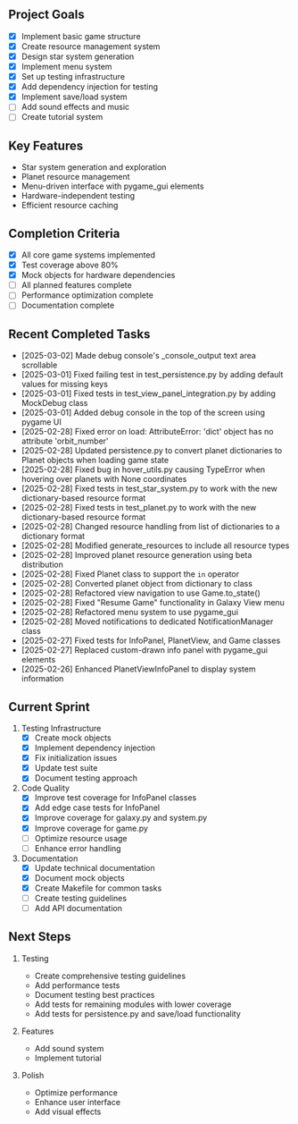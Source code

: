 ## Project Goals
- [x] Implement basic game structure
- [x] Create resource management system
- [x] Design star system generation
- [x] Implement menu system
- [x] Set up testing infrastructure
- [x] Add dependency injection for testing
- [x] Implement save/load system
- [ ] Add sound effects and music
- [ ] Create tutorial system

## Key Features
- Star system generation and exploration
- Planet resource management
- Menu-driven interface with pygame_gui elements
- Hardware-independent testing
- Efficient resource caching

## Completion Criteria
- [x] All core game systems implemented
- [x] Test coverage above 80%
- [x] Mock objects for hardware dependencies
- [ ] All planned features complete
- [ ] Performance optimization complete
- [ ] Documentation complete

## Recent Completed Tasks
- [2025-03-02] Made debug console's _console_output text area scrollable
- [2025-03-01] Fixed failing test in test_persistence.py by adding default values for missing keys
- [2025-03-01] Fixed tests in test_view_panel_integration.py by adding MockDebug class
- [2025-03-01] Added debug console in the top of the screen using pygame UI
- [2025-02-28] Fixed error on load: AttributeError: 'dict' object has no attribute 'orbit_number'
- [2025-02-28] Updated persistence.py to convert planet dictionaries to Planet objects when loading game state
- [2025-02-28] Fixed bug in hover_utils.py causing TypeError when hovering over planets with None coordinates
- [2025-02-28] Fixed tests in test_star_system.py to work with the new dictionary-based resource format
- [2025-02-28] Fixed tests in test_planet.py to work with the new dictionary-based resource format
- [2025-02-28] Changed resource handling from list of dictionaries to a dictionary format
- [2025-02-28] Modified generate_resources to include all resource types
- [2025-02-28] Improved planet resource generation using beta distribution
- [2025-02-28] Fixed Planet class to support the `in` operator
- [2025-02-28] Converted planet object from dictionary to class
- [2025-02-28] Refactored view navigation to use Game.to_state()
- [2025-02-28] Fixed "Resume Game" functionality in Galaxy View menu
- [2025-02-28] Refactored menu system to use pygame_gui
- [2025-02-28] Moved notifications to dedicated NotificationManager class
- [2025-02-27] Fixed tests for InfoPanel, PlanetView, and Game classes
- [2025-02-27] Replaced custom-drawn info panel with pygame_gui elements
- [2025-02-26] Enhanced PlanetViewInfoPanel to display system information

## Current Sprint
1. Testing Infrastructure
   - [x] Create mock objects
   - [x] Implement dependency injection
   - [x] Fix initialization issues
   - [x] Update test suite
   - [x] Document testing approach

2. Code Quality
   - [x] Improve test coverage for InfoPanel classes
   - [x] Add edge case tests for InfoPanel
   - [x] Improve coverage for galaxy.py and system.py
   - [x] Improve coverage for game.py
   - [ ] Optimize resource usage
   - [ ] Enhance error handling

3. Documentation
   - [x] Update technical documentation
   - [x] Document mock objects
   - [x] Create Makefile for common tasks
   - [ ] Create testing guidelines
   - [ ] Add API documentation

## Next Steps
1. Testing
   - Create comprehensive testing guidelines
   - Add performance tests
   - Document testing best practices
   - Add tests for remaining modules with lower coverage
   - Add tests for persistence.py and save/load functionality

2. Features
   - Add sound system
   - Implement tutorial

3. Polish
   - Optimize performance
   - Enhance user interface
   - Add visual effects
